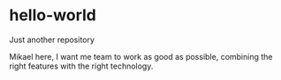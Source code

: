 # hello-world
Just another repository

Mikael here, I want me team to work as good as possible, combining the right features with the right technology.
